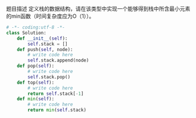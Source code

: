 题目描述
定义栈的数据结构，请在该类型中实现一个能够得到栈中所含最小元素的min函数（时间复杂度应为O（1））。

```python
# -*- coding:utf-8 -*-
class Solution:
    def __init__(self):
        self.stack = []
    def push(self, node):
        # write code here
        self.stack.append(node)
    def pop(self):
        # write code here
        self.stack.pop()
    def top(self):
        # write code here
        return self.stack[-1]
    def min(self):
        # write code here
        return min(self.stack)
```